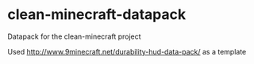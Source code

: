 # clean-minecraft-datapack
Datapack for the clean-minecraft project

Used http://www.9minecraft.net/durability-hud-data-pack/ as a template
